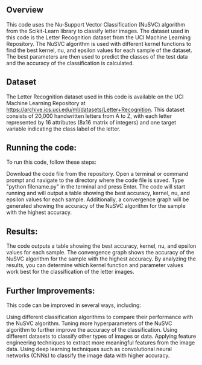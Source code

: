 ## Overview

This code uses the Nu-Support Vector Classification (NuSVC) algorithm from the Scikit-Learn library to classify letter images. The dataset used in this code is the Letter Recognition dataset from the UCI Machine Learning Repository. The NuSVC algorithm is used with different kernel functions to find the best kernel, nu, and epsilon values for each sample of the dataset. The best parameters are then used to predict the classes of the test data and the accuracy of the classification is calculated.

## Dataset
The Letter Recognition dataset used in this code is available on the UCI Machine Learning Repository at https://archive.ics.uci.edu/ml/datasets/Letter+Recognition. This dataset consists of 20,000 handwritten letters from A to Z, with each letter represented by 16 attributes (8x16 matrix of integers) and one target variable indicating the class label of the letter.

## Running the code:
To run this code, follow these steps:

Download the code file from the repository.
Open a terminal or command prompt and navigate to the directory where the code file is saved.
Type "python filename.py" in the terminal and press Enter.
The code will start running and will output a table showing the best accuracy, kernel, nu, and epsilon values for each sample. Additionally, a convergence graph will be generated showing the accuracy of the NuSVC algorithm for the sample with the highest accuracy.

## Results:
The code outputs a table showing the best accuracy, kernel, nu, and epsilon values for each sample. The convergence graph shows the accuracy of the NuSVC algorithm for the sample with the highest accuracy. By analyzing the results, you can determine which kernel function and parameter values work best for the classification of the letter images.

## Further Improvements:
This code can be improved in several ways, including:

Using different classification algorithms to compare their performance with the NuSVC algorithm.
Tuning more hyperparameters of the NuSVC algorithm to further improve the accuracy of the classification.
Using different datasets to classify other types of images or data.
Applying feature engineering techniques to extract more meaningful features from the image data.
Using deep learning techniques such as convolutional neural networks (CNNs) to classify the image data with higher accuracy.
